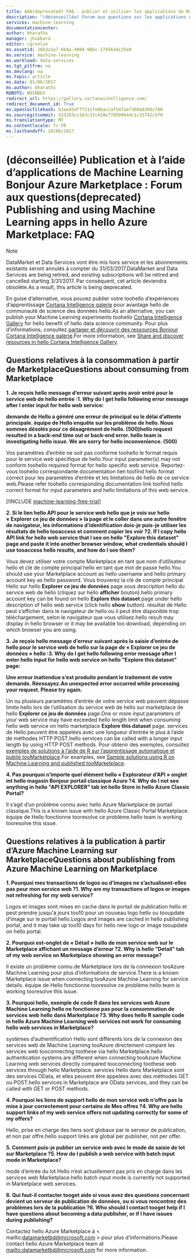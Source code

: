 ```yaml
---
title: AAA(deprecated) FAQ - publier et utiliser les applications de Machine Learning dans Azure Marketplace | Documents Microsoft
description: "(déconseillée) Forum aux questions sur les applications de Machine Learning publication Bonjour Azure Marketplace"
services: machine-learning
documentationcenter: 
author: bharaths
manager: jhubbard
editor: cgronlun
ms.assetid: 26b3a1e7-8b9a-4004-98bc-17456d4c25e8
ms.service: machine-learning
ms.workload: data-services
ms.tgt_pltfrm: na
ms.devlang: na
ms.topic: article
ms.date: 01/06/2017
ms.author: bharaths
ROBOTS: NOINDEX
redirect_url: https://gallery.cortanaintelligence.com/
redirect_document_id: True
ms.openlocfilehash: b3ae45dfff211fe9baccaf54faaf360a8309c780
ms.sourcegitcommit: 523283cc1b3c37c428e77850964dc1c33742c5f0
ms.translationtype: MT
ms.contentlocale: fr-FR
ms.lasthandoff: 10/06/2017
---
```

# <a name="deprecated-publishing-and-using-machine-learning-apps-in-hello-azure-marketplace-faq"></a><span data-ttu-id="7809d-103">(déconseillée) Publication et à l’aide d’applications de Machine Learning Bonjour Azure Marketplace : Forum aux questions</span><span class="sxs-lookup"><span data-stu-id="7809d-103">(deprecated) Publishing and using Machine Learning apps in hello Azure Marketplace: FAQ</span></span>

> [!NOTE]
> <span data-ttu-id="7809d-104">DataMarket et Data Services vont être mis hors service et les abonnements existants seront annulés à compter du 31/03/2017.</span><span class="sxs-lookup"><span data-stu-id="7809d-104">DataMarket and Data Services are being retired, and existing subscriptions will be retired and cancelled starting 3/31/2017.</span></span> <span data-ttu-id="7809d-105">Par conséquent, cet article deviendra obsolète.</span><span class="sxs-lookup"><span data-stu-id="7809d-105">As a result, this article is being deprecated.</span></span> 
> 
> <span data-ttu-id="7809d-106">En guise d’alternative, vous pouvez publier votre toohello d’expériences d’apprentissage [Cortana Intelligence galerie](https://gallery.cortanaintelligence.com/) pour avantage hello de communauté de science des données hello.</span><span class="sxs-lookup"><span data-stu-id="7809d-106">As an alternative, you can publish your Machine Learning experiments toohello [Cortana Intelligence Gallery](https://gallery.cortanaintelligence.com/) for hello benefit of hello data science community.</span></span> <span data-ttu-id="7809d-107">Pour plus d’informations, consultez [partager et découvrir des ressources Bonjour Cortana Intelligence galerie](https://docs.microsoft.com/en-us/azure/machine-learning/machine-learning-gallery-how-to-use-contribute-publish).</span><span class="sxs-lookup"><span data-stu-id="7809d-107">For more information, see [Share and discover resources in hello Cortana Intelligence Gallery](https://docs.microsoft.com/en-us/azure/machine-learning/machine-learning-gallery-how-to-use-contribute-publish).</span></span>


## <a name="questions-about-consuming-from-marketplace"></a><span data-ttu-id="7809d-108">Questions relatives à la consommation à partir de Marketplace</span><span class="sxs-lookup"><span data-stu-id="7809d-108">Questions about consuming from Marketplace</span></span>
<span data-ttu-id="7809d-109">**1. Je reçois hello message d’erreur suivant après avoir entré pour le service web de hello entrée :**</span><span class="sxs-lookup"><span data-stu-id="7809d-109">**1. Why do I get hello following error message after I enter input for hello web service:**</span></span>

<span data-ttu-id="7809d-110">**demande de Hello a généré une erreur de principal ou le délai d’attente principale. équipe de Hello enquête sur les problème de hello. Nous sommes désolés pour ce désagrément de hello. (500)**</span><span class="sxs-lookup"><span data-stu-id="7809d-110">**hello request resulted in a back-end time out or back-end error. hello team is investigating hello issue. We are sorry for hello inconvenience. (500)**</span></span>

<span data-ttu-id="7809d-111">Vos paramètres d’entrée ne soit pas conforme toohello le format requis pour le service web spécifique de hello.</span><span class="sxs-lookup"><span data-stu-id="7809d-111">Your input parameter(s) may not conform toohello required format for hello specific web service.</span></span> <span data-ttu-id="7809d-112">Reportez-vous toohello correspondante documentation lien toofind hello format correct pour les paramètres d’entrée et les limitations de hello de ce service web.</span><span class="sxs-lookup"><span data-stu-id="7809d-112">Please refer toohello corresponding documentation link toofind hello correct format for input parameters and hello limitations of this web service.</span></span>

[!INCLUDE [machine-learning-free-trial](../../includes/machine-learning-free-trial.md)]

<span data-ttu-id="7809d-113">**2. Si le lien hello API pour le service web hello que je vois sur hello « Explorer ce jeu de données » la page et le coller dans une autre fenêtre de navigateur, les informations d’identification dois-je puis-je utiliser les résultats de hello tooaccess et comment copier les voir ?**</span><span class="sxs-lookup"><span data-stu-id="7809d-113">**2. If I copy hello API link for hello web service that I see on hello "Explore this dataset" page and paste it into another browser window, what credentials should I use tooaccess hello results, and how do I see them?**</span></span>

<span data-ttu-id="7809d-114">Vous devez utiliser votre compte Marketplace en tant que nom d’utilisateur hello et clé de compte principal hello en tant que mot de passe hello.</span><span class="sxs-lookup"><span data-stu-id="7809d-114">You should use your Marketplace account as hello username and hello primary account key as hello password.</span></span> <span data-ttu-id="7809d-115">Vous trouverez la clé de compte principal Hello sur hello **Explorer ce jeu de données** page sous description hello du service web de hello (cliquez sur hello **afficher** bouton).</span><span class="sxs-lookup"><span data-stu-id="7809d-115">hello primary account key can be found on hello **Explore this dataset** page under hello description of hello web service (click hello **show** button).</span></span> <span data-ttu-id="7809d-116">résultat de Hello peut s’afficher dans le navigateur de hello ou il peut être disponible trop téléchargement, selon le navigateur que vous utilisez.</span><span class="sxs-lookup"><span data-stu-id="7809d-116">hello result may display in hello browser or it may be available too download, depending on which browser you are using.</span></span>

<span data-ttu-id="7809d-117">**3. Je reçois hello message d’erreur suivant après la saisie d’entrée de hello pour le service web de hello sur la page de « Explorer ce jeu de données » hello :**</span><span class="sxs-lookup"><span data-stu-id="7809d-117">**3. Why do I get hello following error message after I enter hello input for hello web service on hello "Explore this dataset" page:**</span></span> 

<span data-ttu-id="7809d-118">**Une erreur inattendue s’est produite pendant le traitement de votre demande. Réessayez.**</span><span class="sxs-lookup"><span data-stu-id="7809d-118">**An unexpected error occurred while processing your request. Please try again.**</span></span>

<span data-ttu-id="7809d-119">Un ou plusieurs paramètres d’entrée de votre service web peuvent dépasse limite hello lors de l’utilisation du service web de hello sur marketplace de hello **Explorer ce jeu de données** page.</span><span class="sxs-lookup"><span data-stu-id="7809d-119">One or more input parameters of your web service may have exceeded hello length limit when consuming hello web service on hello marketplace **Explore this dataset** page.</span></span> <span data-ttu-id="7809d-120">services de Hello peuvent être appelées avec une longueur d’entrée le plus à l’aide de méthodes HTTP POST.</span><span class="sxs-lookup"><span data-stu-id="7809d-120">hello services can be called with a longer input length by using HTTP POST methods.</span></span> <span data-ttu-id="7809d-121">Pour obtenir des exemples, consultez [exemples de solutions à l’aide de R sur l’apprentissage automatique et publié tooMarketplace](machine-learning-r-csharp-web-service-examples.md).</span><span class="sxs-lookup"><span data-stu-id="7809d-121">For examples, see [Sample solutions using R on Machine Learning and published tooMarketplace](machine-learning-r-csharp-web-service-examples.md).</span></span>

<span data-ttu-id="7809d-122">**4. Pas pourquoi n’importe quel élément hello « Explorateur d’API » onglet int hello magasin Bonjour portail classique Azure ?**</span><span class="sxs-lookup"><span data-stu-id="7809d-122">**4. Why do I not see anything in hello "API EXPLORER" tab int hello Store in hello Azure Classic Portal?**</span></span> 

<span data-ttu-id="7809d-123">Il s’agit d’un problème connu avec hello Azure Marketplace de portail classique.</span><span class="sxs-lookup"><span data-stu-id="7809d-123">This is a known issue with hello Azure Classic Portal Marketplace.</span></span> <span data-ttu-id="7809d-124">équipe de Hello fonctionne tooresolve ce problème.</span><span class="sxs-lookup"><span data-stu-id="7809d-124">hello team is working tooresolve this issue.</span></span> 

## <a name="questions-about-publishing-from-azure-machine-learning-on-marketplace"></a><span data-ttu-id="7809d-125">Questions relatives à la publication à partir d’Azure Machine Learning sur Marketplace</span><span class="sxs-lookup"><span data-stu-id="7809d-125">Questions about publishing from Azure Machine Learning on Marketplace</span></span>
<span data-ttu-id="7809d-126">**1. Pourquoi mes transactions de logos ou d’images ne s’actualisent-elles pas pour mon service web ?**</span><span class="sxs-lookup"><span data-stu-id="7809d-126">**1. Why are my transactions of logos or images not refreshing for my web service?**</span></span> 

<span data-ttu-id="7809d-127">Logos et images sont mises en cache dans le portail de publication hello et peut prendre jusqu'à jours too10 pour un nouveau logo hello ou tooupdate d’image sur le portail hello.</span><span class="sxs-lookup"><span data-stu-id="7809d-127">Logos and images are cached in hello publishing portal, and it may take up too10 days for hello new logo or image tooupdate on hello portal.</span></span>

<span data-ttu-id="7809d-128">**2. Pourquoi est-onglet de « Détail » hello de mon service web sur le Marketplace affichant un message d’erreur ?**</span><span class="sxs-lookup"><span data-stu-id="7809d-128">**2. Why is hello “Detail" tab of my web service on Marketplace showing an error message?**</span></span>

<span data-ttu-id="7809d-129">Il existe un problème connu de Marketplace lors de la connexion tooAzure Machine Learning pour plus d’informations de service.</span><span class="sxs-lookup"><span data-stu-id="7809d-129">There is a known Marketplace issue when connecting tooAzure Machine Learning for service details.</span></span> <span data-ttu-id="7809d-130">équipe de Hello fonctionne tooresolve ce problème.</span><span class="sxs-lookup"><span data-stu-id="7809d-130">hello team is working tooresolve this issue.</span></span>

<span data-ttu-id="7809d-131">**3. Pourquoi hello, exemple de code R dans les services web Azure Machine Learning hello ne fonctionne pas pour la consommation de services web hello dans Marketplace ?**</span><span class="sxs-lookup"><span data-stu-id="7809d-131">**3. Why does hello R sample code in hello Azure Machine Learning web services not work for consuming hello web services in Marketplace?**</span></span>

<span data-ttu-id="7809d-132">systèmes d’authentification Hello sont différents lors de la connexion des services web de Machine Learning tooAzure directement comparé les services web tooconnecting toothese via hello Marketplace.</span><span class="sxs-lookup"><span data-stu-id="7809d-132">hello authentication systems are different when connecting tooAzure Machine Learning web services directly compared tooconnecting toothese web services through hello Marketplace.</span></span> <span data-ttu-id="7809d-133">services Hello dans Marketplace sont des services OData, et elles peuvent être appelées avec des méthodes GET ou POST.</span><span class="sxs-lookup"><span data-stu-id="7809d-133">hello services in Marketplace are OData services, and they can be called with GET or POST methods.</span></span> 

<span data-ttu-id="7809d-134">**4. Pourquoi les liens de support hello de mon service web n'offre pas la mise à jour correctement pour certains de Mes offres ?**</span><span class="sxs-lookup"><span data-stu-id="7809d-134">**4. Why are hello support links of my web service offers not updating correctly for some of my offers?**</span></span>

<span data-ttu-id="7809d-135">Hello, prise en charge des liens sont globaux par le serveur de publication, et non par offre.</span><span class="sxs-lookup"><span data-stu-id="7809d-135">hello support links are global per publisher, not per offer.</span></span> 

<span data-ttu-id="7809d-136">**5. Comment puis-je publier un service web avec le mode de saisie de lot sur Marketplace ?**</span><span class="sxs-lookup"><span data-stu-id="7809d-136">**5. How do I publish a web service with batch input mode in Marketplace?**</span></span>

<span data-ttu-id="7809d-137">mode d’entrée du lot Hello n’est actuellement pas pris en charge dans les services web Marketplace.</span><span class="sxs-lookup"><span data-stu-id="7809d-137">hello batch input mode is currently not supported in Marketplace web services.</span></span>

<span data-ttu-id="7809d-138">**6. Qui faut-il contacter tooget aide si vous avez des questions concernant devient un serveur de publication de données, ou si vous rencontrez des problèmes lors de la publication ?**</span><span class="sxs-lookup"><span data-stu-id="7809d-138">**6. Who should I contact tooget help if I have questions about becoming a data publisher, or if I have issues during publishing?**</span></span>

<span data-ttu-id="7809d-139">Contactez hello Azure Marketplace à < mailto:datamarketbd@microsoft.com > pour plus d’informations.</span><span class="sxs-lookup"><span data-stu-id="7809d-139">Please contact hello Azure Marketplace team at <mailto:datamarketbd@microsoft.com> for more information.</span></span>


